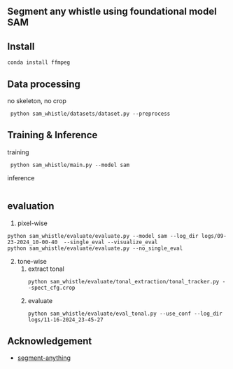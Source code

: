 ## Segment any whistle using foundational model SAM

## Install
`conda install ffmpeg`


## Data processing
no skeleton, no crop
```shell
 python sam_whistle/datasets/dataset.py --preprocess
```

## Training & Inference
training
```shell
 python sam_whistle/main.py --model sam 
```
inference
```shell
```
## evaluation
1. pixel-wise
```shell
python sam_whistle/evaluate/evaluate.py --model sam --log_dir logs/09-23-2024_10-00-40  --single_eval --visualize_eval
python sam_whistle/evaluate/evaluate.py --no_single_eval
```
2. tone-wise
   1. extract tonal
        ```shell
        python sam_whistle/evaluate/tonal_extraction/tonal_tracker.py --spect_cfg.crop
        ```
   2. evaluate
      ```shell
      python sam_whistle/evaluate/eval_tonal.py --use_conf --log_dir logs/11-16-2024_23-45-27
      ```
## Acknowledgement
- [segment-anything](https://github.com/facebookresearch/segment-anything)